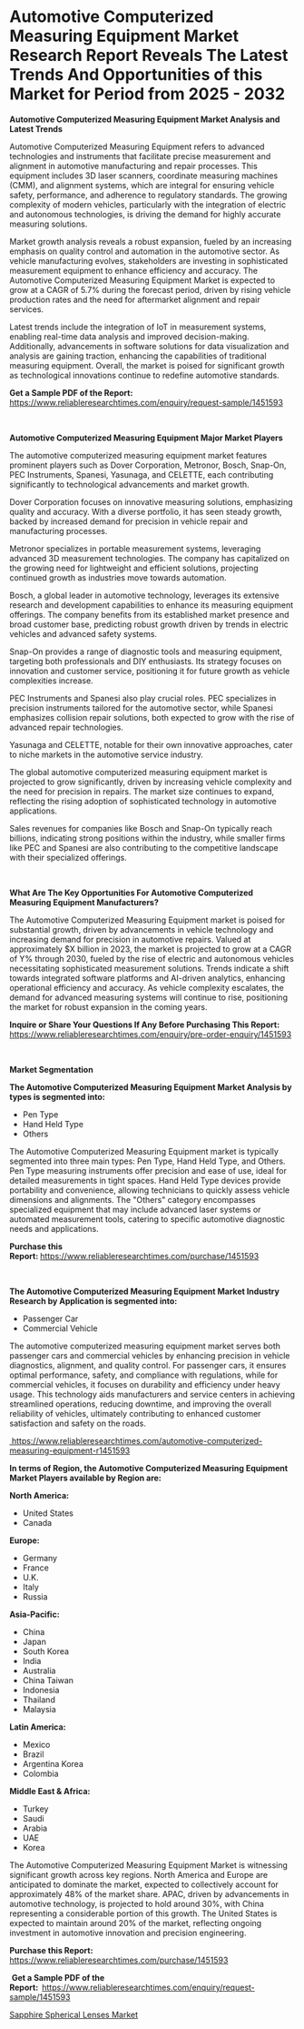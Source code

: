 <p><h1>Automotive Computerized Measuring Equipment Market Research Report Reveals The Latest Trends And Opportunities of this Market for Period from 2025 - 2032</h1></p><p><strong>Automotive Computerized Measuring Equipment Market Analysis and Latest Trends</strong></p>
<p><p>Automotive Computerized Measuring Equipment refers to advanced technologies and instruments that facilitate precise measurement and alignment in automotive manufacturing and repair processes. This equipment includes 3D laser scanners, coordinate measuring machines (CMM), and alignment systems, which are integral for ensuring vehicle safety, performance, and adherence to regulatory standards. The growing complexity of modern vehicles, particularly with the integration of electric and autonomous technologies, is driving the demand for highly accurate measuring solutions. </p><p>Market growth analysis reveals a robust expansion, fueled by an increasing emphasis on quality control and automation in the automotive sector. As vehicle manufacturing evolves, stakeholders are investing in sophisticated measurement equipment to enhance efficiency and accuracy. The Automotive Computerized Measuring Equipment Market is expected to grow at a CAGR of 5.7% during the forecast period, driven by rising vehicle production rates and the need for aftermarket alignment and repair services. </p><p>Latest trends include the integration of IoT in measurement systems, enabling real-time data analysis and improved decision-making. Additionally, advancements in software solutions for data visualization and analysis are gaining traction, enhancing the capabilities of traditional measuring equipment. Overall, the market is poised for significant growth as technological innovations continue to redefine automotive standards.</p></p>
<p><strong>Get a Sample PDF of the Report:&nbsp;</strong> <a href="https://www.reliableresearchtimes.com/enquiry/request-sample/1451593?utm_campaign=3216&utm_medium=2&utm_source=Github&utm_content=ia&utm_term=11042025&utm_id=automotive-computerized-measuring-equipment">https://www.reliableresearchtimes.com/enquiry/request-sample/1451593</a></p>
<p>&nbsp;</p>
<p><strong>Automotive Computerized Measuring Equipment Major Market Players</strong></p>
<p><p>The automotive computerized measuring equipment market features prominent players such as Dover Corporation, Metronor, Bosch, Snap-On, PEC Instruments, Spanesi, Yasunaga, and CELETTE, each contributing significantly to technological advancements and market growth. </p><p>Dover Corporation focuses on innovative measuring solutions, emphasizing quality and accuracy. With a diverse portfolio, it has seen steady growth, backed by increased demand for precision in vehicle repair and manufacturing processes.</p><p>Metronor specializes in portable measurement systems, leveraging advanced 3D measurement technologies. The company has capitalized on the growing need for lightweight and efficient solutions, projecting continued growth as industries move towards automation.</p><p>Bosch, a global leader in automotive technology, leverages its extensive research and development capabilities to enhance its measuring equipment offerings. The company benefits from its established market presence and broad customer base, predicting robust growth driven by trends in electric vehicles and advanced safety systems.</p><p>Snap-On provides a range of diagnostic tools and measuring equipment, targeting both professionals and DIY enthusiasts. Its strategy focuses on innovation and customer service, positioning it for future growth as vehicle complexities increase.</p><p>PEC Instruments and Spanesi also play crucial roles. PEC specializes in precision instruments tailored for the automotive sector, while Spanesi emphasizes collision repair solutions, both expected to grow with the rise of advanced repair technologies.</p><p>Yasunaga and CELETTE, notable for their own innovative approaches, cater to niche markets in the automotive service industry. </p><p>The global automotive computerized measuring equipment market is projected to grow significantly, driven by increasing vehicle complexity and the need for precision in repairs. The market size continues to expand, reflecting the rising adoption of sophisticated technology in automotive applications. </p><p>Sales revenues for companies like Bosch and Snap-On typically reach billions, indicating strong positions within the industry, while smaller firms like PEC and Spanesi are also contributing to the competitive landscape with their specialized offerings.</p></p>
<p>&nbsp;</p>
<p><strong>What Are The Key Opportunities For Automotive Computerized Measuring Equipment Manufacturers?</strong></p>
<p><p>The Automotive Computerized Measuring Equipment market is poised for substantial growth, driven by advancements in vehicle technology and increasing demand for precision in automotive repairs. Valued at approximately $X billion in 2023, the market is projected to grow at a CAGR of Y% through 2030, fueled by the rise of electric and autonomous vehicles necessitating sophisticated measurement solutions. Trends indicate a shift towards integrated software platforms and AI-driven analytics, enhancing operational efficiency and accuracy. As vehicle complexity escalates, the demand for advanced measuring systems will continue to rise, positioning the market for robust expansion in the coming years.</p></p>
<p><strong>Inquire or Share Your Questions If Any Before Purchasing This Report:</strong> <a href="https://www.reliableresearchtimes.com/enquiry/pre-order-enquiry/1451593?utm_campaign=3216&utm_medium=2&utm_source=Github&utm_content=ia&utm_term=11042025&utm_id=automotive-computerized-measuring-equipment">https://www.reliableresearchtimes.com/enquiry/pre-order-enquiry/1451593</a></p>
<p>&nbsp;</p>
<p><strong>Market Segmentation</strong></p>
<p><strong>The Automotive Computerized Measuring Equipment Market Analysis by types is segmented into:</strong></p>
<p><ul><li>Pen Type</li><li>Hand Held Type</li><li>Others</li></ul></p>
<p><p>The Automotive Computerized Measuring Equipment market is typically segmented into three main types: Pen Type, Hand Held Type, and Others. Pen Type measuring instruments offer precision and ease of use, ideal for detailed measurements in tight spaces. Hand Held Type devices provide portability and convenience, allowing technicians to quickly assess vehicle dimensions and alignments. The "Others" category encompasses specialized equipment that may include advanced laser systems or automated measurement tools, catering to specific automotive diagnostic needs and applications.</p></p>
<p><strong>Purchase this Report:&nbsp;</strong><a href="https://www.reliableresearchtimes.com/purchase/1451593?utm_campaign=3216&utm_medium=2&utm_source=Github&utm_content=ia&utm_term=11042025&utm_id=automotive-computerized-measuring-equipment">https://www.reliableresearchtimes.com/purchase/1451593</a></p>
<p>&nbsp;</p>
<p><strong>The Automotive Computerized Measuring Equipment Market Industry Research by Application is segmented into:</strong></p>
<p><ul><li>Passenger Car</li><li>Commercial Vehicle</li></ul></p>
<p><p>The automotive computerized measuring equipment market serves both passenger cars and commercial vehicles by enhancing precision in vehicle diagnostics, alignment, and quality control. For passenger cars, it ensures optimal performance, safety, and compliance with regulations, while for commercial vehicles, it focuses on durability and efficiency under heavy usage. This technology aids manufacturers and service centers in achieving streamlined operations, reducing downtime, and improving the overall reliability of vehicles, ultimately contributing to enhanced customer satisfaction and safety on the roads.</p></p>
<p><a href="https://www.reliableresearchtimes.com/automotive-computerized-measuring-equipment-r1451593?utm_campaign=3216&utm_medium=2&utm_source=Github&utm_content=ia&utm_term=11042025&utm_id=automotive-computerized-measuring-equipment">&nbsp;https://www.reliableresearchtimes.com/automotive-computerized-measuring-equipment-r1451593</a></p>
<p><strong>In terms of Region, the Automotive Computerized Measuring Equipment Market Players available by Region are:</strong></p>
<p>
    <p> <strong> North America: </strong>
        <ul>
            <li>United States</li>
            <li>Canada</li>
        </ul>
        </p> 
    <p> <strong> Europe: </strong>
        <ul>
            <li>Germany</li>
            <li>France</li>
            <li>U.K.</li>
            <li>Italy</li>
            <li>Russia</li>
        </ul>
        </p> 
    <p> <strong> Asia-Pacific: </strong>
        <ul>
            <li>China</li>
            <li>Japan</li>
            <li>South Korea</li>
            <li>India</li>
            <li>Australia</li>
            <li>China Taiwan</li>
            <li>Indonesia</li>
            <li>Thailand</li>
            <li>Malaysia</li>
        </ul>
        </p> 
    <p> <strong> Latin America: </strong>
        <ul>
            <li>Mexico</li>
            <li>Brazil</li>
            <li>Argentina Korea</li>
            <li>Colombia</li>
        </ul>
        </p> 
    <p> <strong> Middle East & Africa: </strong>
        <ul>
            <li>Turkey</li>
            <li>Saudi</li>
            <li>Arabia</li>
            <li>UAE</li>
            <li>Korea</li>
        </ul>
    </p>
    </p>
<p><p>The Automotive Computerized Measuring Equipment Market is witnessing significant growth across key regions. North America and Europe are anticipated to dominate the market, expected to collectively account for approximately 48% of the market share. APAC, driven by advancements in automotive technology, is projected to hold around 30%, with China representing a considerable portion of this growth. The United States is expected to maintain around 20% of the market, reflecting ongoing investment in automotive innovation and precision engineering.</p></p>
<p><strong>Purchase this Report: </strong><a href="https://www.reliableresearchtimes.com/purchase/1451593?utm_campaign=3216&utm_medium=2&utm_source=Github&utm_content=ia&utm_term=11042025&utm_id=automotive-computerized-measuring-equipment">https://www.reliableresearchtimes.com/purchase/1451593</a></p>
<p>&nbsp;<strong>Get a Sample PDF of the Report:&nbsp;&nbsp;</strong><a href="https://www.reliableresearchtimes.com/enquiry/request-sample/1451593?utm_campaign=3216&utm_medium=2&utm_source=Github&utm_content=ia&utm_term=11042025&utm_id=automotive-computerized-measuring-equipment">https://www.reliableresearchtimes.com/enquiry/request-sample/1451593</a></p>
<p><strong></strong></p>
<p><p><a href="https://github.com/semiensamuel72378/Market-Research-Report-List-1/blob/main/sapphire-spherical-lenses-market.md?utm_campaign=3216&utm_medium=2&utm_source=Github&utm_content=ia&utm_term=11042025&utm_id=automotive-computerized-measuring-equipment">Sapphire Spherical Lenses Market</a></p></p>